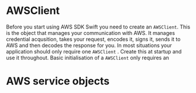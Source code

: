 # AWSClient

Before you start using AWS SDK Swift you need to create an `AWSClient`. This is the object that manages your communication with AWS. It manages credential acqusition, takes your request, encodes it, signs it, sends it to AWS and then decodes the response for you. In most situations your application should only require one `AWSClient` . Create this at startup and use it throughout. Basic initialisation of a `AWSClient` only requires an 
# AWS service objects
